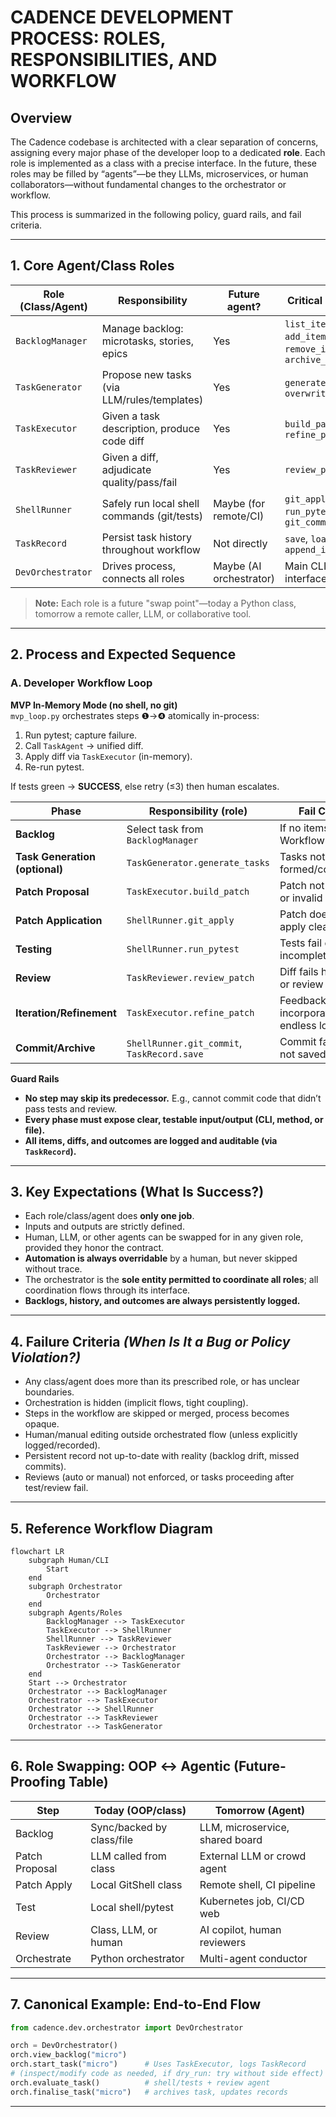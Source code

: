 # CADENCE DEVELOPMENT PROCESS: ROLES, RESPONSIBILITIES, AND WORKFLOW

## Overview

The Cadence codebase is architected with a clear separation of concerns, assigning every major phase of the developer loop to a dedicated **role**. Each role is implemented as a class with a precise interface. In the future, these roles may be filled by “agents”—be they LLMs, microservices, or human collaborators—without fundamental changes to the orchestrator or workflow.

This process is summarized in the following policy, guard rails, and fail criteria.

---

## 1. **Core Agent/Class Roles**

| Role (Class/Agent) | Responsibility                               | Future agent?            | Critical Interface               |
|--------------------|----------------------------------------------|--------------------------|----------------------------------|
| `BacklogManager`   | Manage backlog: microtasks, stories, epics   | Yes                      | `list_items`, `add_item`, `remove_item`, `archive_completed` |
| `TaskGenerator`    | Propose new tasks (via LLM/rules/templates)  | Yes                      | `generate_tasks`, `overwrite_tasks`    |
| `TaskExecutor`     | Given a task description, produce code diff  | Yes                      | `build_patch`, `refine_patch`      |
| `TaskReviewer`     | Given a diff, adjudicate quality/pass/fail   | Yes                      | `review_patch`                   |
| `ShellRunner`      | Safely run local shell commands (git/tests)  | Maybe (for remote/CI)    | `git_apply`, `run_pytest`, `git_commit` |
| `TaskRecord`       | Persist task history throughout workflow     | Not directly             | `save`, `load`, `append_iteration` |
| `DevOrchestrator`  | Drives process, connects all roles           | Maybe (AI orchestrator)  | Main CLI/user interface          |

> **Note:** Each role is a future "swap point"—today a Python class, tomorrow a remote caller, LLM, or collaborative tool.

---

## 2. **Process and Expected Sequence**

### **A. Developer Workflow Loop**

**MVP In-Memory Mode (no shell, no git)**  
`mvp_loop.py` orchestrates steps ❶→❹ atomically in-process:

1. Run pytest; capture failure.
2. Call `TaskAgent` → unified diff.
3. Apply diff via `TaskExecutor` (in-memory).
4. Re-run pytest.

If tests green → **SUCCESS**, else retry (≤3) then human escalates.

| Phase            | Responsibility (role)         | Fail Criteria                      |
|------------------|------------------------------|------------------------------------|
| **Backlog**      | Select task from `BacklogManager` | If no items: Workflow blocks      |
| **Task Generation (optional)** | `TaskGenerator.generate_tasks`       | Tasks not well-formed/constrained  |
| **Patch Proposal**| `TaskExecutor.build_patch`     | Patch not produced or invalid      |
| **Patch Application** | `ShellRunner.git_apply`   | Patch does not apply cleanly       |
| **Testing**      | `ShellRunner.run_pytest`      | Tests fail or incomplete           |
| **Review**       | `TaskReviewer.review_patch`   | Diff fails hard rules or review    |
| **Iteration/Refinement** | `TaskExecutor.refine_patch` | Feedback not incorporated or endless loops |
| **Commit/Archive** | `ShellRunner.git_commit`, `TaskRecord.save` | Commit fails, state not saved   |

**Guard Rails**
- **No step may skip its predecessor.** E.g., cannot commit code that didn’t pass tests and review.
- **Every phase must expose clear, testable input/output (CLI, method, or file).**
- **All items, diffs, and outcomes are logged and auditable (via `TaskRecord`).**

---

## 3. **Key Expectations (What Is Success?)**

- Each role/class/agent does **only one job**.
- Inputs and outputs are strictly defined.
- Human, LLM, or other agents can be swapped for in any given role, provided they honor the contract.
- **Automation is always overridable** by a human, but never skipped without trace.
- The orchestrator is the **sole entity permitted to coordinate all roles**; all coordination flows through its interface.
- **Backlogs, history, and outcomes are always persistently logged.**

---

## 4. **Failure Criteria** *(When Is It a Bug or Policy Violation?)*

- Any class/agent does more than its prescribed role, or has unclear boundaries.
- Orchestration is hidden (implicit flows, tight coupling).
- Steps in the workflow are skipped or merged, process becomes opaque.
- Human/manual editing outside orchestrated flow (unless explicitly logged/recorded).
- Persistent record not up-to-date with reality (backlog drift, missed commits).
- Reviews (auto or manual) not enforced, or tasks proceeding after test/review fail.

---

## 5. **Reference Workflow Diagram**

```mermaid
flowchart LR
    subgraph Human/CLI
        Start
    end
    subgraph Orchestrator
        Orchestrator
    end
    subgraph Agents/Roles
        BacklogManager --> TaskExecutor
        TaskExecutor --> ShellRunner
        ShellRunner --> TaskReviewer
        TaskReviewer --> Orchestrator
        Orchestrator --> BacklogManager
        Orchestrator --> TaskGenerator
    end
    Start --> Orchestrator
    Orchestrator --> BacklogManager
    Orchestrator --> TaskExecutor
    Orchestrator --> ShellRunner
    Orchestrator --> TaskReviewer
    Orchestrator --> TaskGenerator
```

---

## 6. **Role Swapping: OOP ↔ Agentic (Future-Proofing Table)**

| Step            | Today (OOP/class)      | Tomorrow (Agent)              |
|-----------------|-----------------------|-------------------------------|
| Backlog         | Sync/backed by class/file | LLM, microservice, shared board |
| Patch Proposal  | LLM called from class  | External LLM or crowd agent   |
| Patch Apply     | Local GitShell class   | Remote shell, CI pipeline     |
| Test            | Local shell/pytest     | Kubernetes job, CI/CD web     |
| Review          | Class, LLM, or human   | AI copilot, human reviewers   |
| Orchestrate     | Python orchestrator    | Multi-agent conductor         |

---

## 7. **Canonical Example: End-to-End Flow**

```python
from cadence.dev.orchestrator import DevOrchestrator

orch = DevOrchestrator()
orch.view_backlog("micro")
orch.start_task("micro")      # Uses TaskExecutor, logs TaskRecord
# (inspect/modify code as needed, if dry_run: try without side effect)
orch.evaluate_task()          # shell/tests + review agent
orch.finalise_task("micro")   # archives task, updates records
```

---